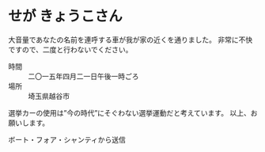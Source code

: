 # せが きょうこさん

大音量であなたの名前を連呼する車が我が家の近くを通りました。
非常に不快ですので、二度と行わないでください。

<dl>
  <dt>時間</dt>
  <dd>二〇一五年四月二一日午後一時ごろ</dd>
  <dt>場所</dt>
  <dd>埼玉県越谷市</dd>
</dl>

選挙カーの使用は”今の時代”にそぐわない選挙運動だと考えています。
以上、お願いします。

ボート・フォア・シャンティから送信
